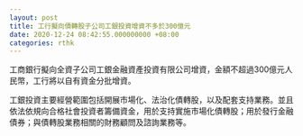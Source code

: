 ```yaml
---
layout: post
title: 工行擬向債轉股子公司工銀投資增資不多於300億元
date: 2020-12-24 08:42:55.000000000 +08:00
categories: rthk
---
```


工商銀行擬向全資子公司工銀金融資產投資有限公司增資，金額不超過300億元人民幣，工行將以自有資金分批增資。

工銀投資主要經營範圍包括開展市場化、法治化債轉股，以及配套支持業務。並且依法依規向合格社會投資者籌備資金，用於支持實施市場化債轉股；用於發行金融債券；與債轉股業務相關的財務顧問及諮詢業務等。
